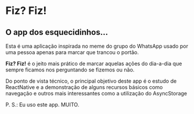 # Fiz? Fiz!
## O app dos esquecidinhos...

Esta é uma aplicação inspirada no meme do grupo do WhatsApp usado por uma pessoa apenas para marcar que trancou o portão.

**Fiz? Fiz!** é o jeito mais prático de marcar aquelas ações do dia-a-dia que sempre ficamos nos perguntando se fizemos ou não.

Do ponto de vista técnico, o principal objetivo deste app é o estudo de ReactNative e a demonstração de alguns recursos básicos como navegação e outros mais interessantes como a utilização do AsyncStorage

P. S.: Eu uso este app. MUITO.